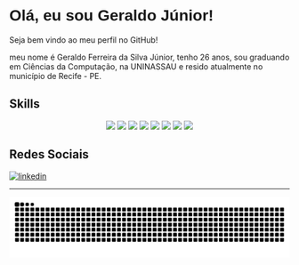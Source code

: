 <h1 style="font-family:Arial,sans-serif;">Olá, eu sou Geraldo Júnior!</h1>
<p>Seja bem vindo ao meu perfil no GitHub!</p>
<p>meu nome é Geraldo Ferreira da Silva Júnior, tenho 26 anos, sou graduando em Ciências da Computação, na UNINASSAU e resido atualmente no município de Recife - PE.</p>
<h2>Skills</h2>
<div align="center">
<img height="45px" src= "https://icongr.am/devicon/html5-original.svg?size=128&color=currentColor"/>
<img height="45px" src= "https://icongr.am/devicon/css3-original.svg?size=128&color=currentColor"/>
<img height="45px" src= "https://icongr.am/devicon/javascript-original.svg?size=128&color=currentColor"/>
<img height="45px" src= "https://icongr.am/devicon/nodejs-original.svg?size=128&color=currentColor"/>
<img height="45px" src= "https://icongr.am/devicon/react-original.svg?size=128&color=currentColor"/>
<img height="45px" src= "https://icongr.am/devicon/java-original.svg?size=128&color=currentColor"/>
<img height="45px" src= "https://icongr.am/devicon/python-original.svg?size=128&color=currentColor"/>
<img height="45px" src= "https://icongr.am/devicon/git-original.svg?size=128&color=currentColor"/>
                  
</div>
<h2>Redes Sociais</h2>
<div>
<a href="https://www.linkedin.com/in/gerald0juni0r/">
  <img src="https://img.shields.io/badge/LinkedIn-0077B5?style=for-the-badge&logo=linkedin&logoColor=white" alt="linkedin" />
</a>
</div>

<hr>
<div align = "center">
  <!-- Snake animation -->
  <img src="https://github.com/Gerald0Juni0r/Gerald0Juni0r/blob/454f8e263d66418e02ba43a8aaf53ba8a2d7f330/github-Contribution-grid-snake.svg" alt="">
</div>
